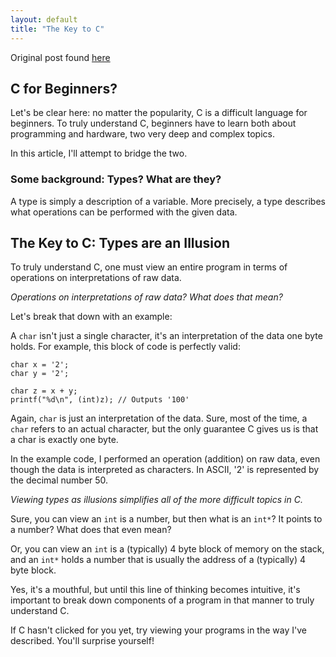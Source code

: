 ```yaml
---
layout: default
title: "The Key to C"
---
```


Original post found [here](https://dev.to/yekyam/the-key-to-c-n6i)

## C for Beginners?
Let's be clear here: no matter the popularity, C is a difficult language for beginners. To truly understand C, beginners have to learn both about programming and hardware, two very deep and complex topics. 

In this article, I'll attempt to bridge the two.

### Some background: Types? What are they?

A type is simply a description of a variable. More precisely, a type describes what operations can be performed with the given data.

## The Key to C: Types are an Illusion

To truly understand C, one must view an entire program in terms of operations on interpretations of raw data. 

*Operations on interpretations of raw data? What does that mean?*

Let's break that down with an example: 

A `char` isn't just a single character, it's an interpretation of the data one byte holds. For example, this block of code is perfectly valid:

```
char x = '2';
char y = '2';

char z = x + y;
printf("%d\n", (int)z); // Outputs '100'
```

Again, `char` is just an interpretation of the data. Sure, most of the time, a `char` refers to an actual character, but the only guarantee C gives us is that a char is exactly one byte. 

In the example code, I performed an operation (addition) on raw data, even though the data is interpreted as characters. In ASCII, '2' is represented by the decimal number 50. 


*Viewing types as illusions simplifies all of the more difficult topics in C.*

Sure, you can view an `int` is a number, but then what is an `int*`? It points to a number? What does that even mean?

Or, you can view an `int` is a (typically) 4 byte block of memory on the stack, and an `int*` holds a number that is usually the address of a (typically) 4 byte block. 

Yes, it's a mouthful, but until this line of thinking becomes intuitive, it's important to break down components of a program in that manner to truly understand C.


If C hasn't clicked for you yet, try viewing your programs in the way I've described. You'll surprise yourself! 
